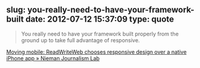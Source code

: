 slug: you-really-need-to-have-your-framework-built
date: 2012-07-12 15:37:09
type: quote
---

> You really need to have your framework built properly from the ground up to take full advantage of responsive.

[Moving mobile: ReadWriteWeb chooses responsive design over a native iPhone app » Nieman Journalism Lab](http://www.niemanlab.org/2012/07/moving-mobile-readwriteweb-chooses-responsive-design-over-a-native-iphone-app/)
